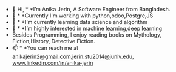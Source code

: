 - 👋 Hi, * *I’m Anika Jerin, A Software Engineer from Bangladesh. 
- 👀 * *Currently I'm working with python,odoo,Postgre,JS
- 🌱 * *I’m currently learning data science and algorithm
- 💞️ * *I’m highly interested in machine learning,deep learning
- Besides Programming, I enjoy reading books on Mythology, Fiction,History, Detective Fiction.
- 📫 * *You can reach me at anikajerin2@gmail.com,jerin.stu2014@juniv.edu, www.linkedin.com/in/anika-jerin

<!---
AnikaJerin/AnikaJerin is a ✨ special ✨ repository because its `README.md` (this file) appears on your GitHub profile.
You can click the Preview link to take a look at your changes.
--->

